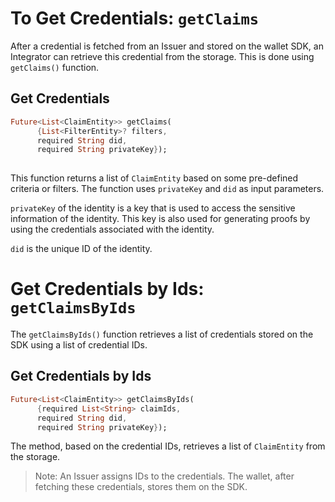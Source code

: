 # To Get Credentials: `getClaims` 

After a credential is fetched from an Issuer and stored on the wallet SDK, an Integrator can retrieve this credential from the storage. This is done using `getClaims()` function.
 
## Get Credentials

```dart
Future<List<ClaimEntity>> getClaims(
      {List<FilterEntity>? filters,
      required String did,
      required String privateKey});
 
```

This function returns a list of `ClaimEntity` based on some pre-defined criteria or filters. The function uses `privateKey` and `did` as input parameters.

`privateKey` of the identity is a key that is used to access the sensitive information of the identity. This key is also used for generating proofs by using the credentials associated with the identity. 

`did` is the unique ID of the identity. 
 
# Get Credentials by Ids: `getClaimsByIds`
 
The `getClaimsByIds()` function retrieves a list of credentials stored on the SDK using a list of credential IDs.

## Get Credentials by Ids
 
```dart
Future<List<ClaimEntity>> getClaimsByIds(
      {required List<String> claimIds,
      required String did,
      required String privateKey});

```

The method, based on the credential IDs, retrieves a list of `ClaimEntity` from the storage. 

> Note: An Issuer assigns IDs to the credentials. The wallet, after fetching these credentials, stores them on the SDK. 